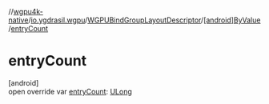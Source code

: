 //[wgpu4k-native](../../../../index.md)/[io.ygdrasil.wgpu](../../index.md)/[WGPUBindGroupLayoutDescriptor](../index.md)/[[android]ByValue](index.md)/[entryCount](entry-count.md)

# entryCount

[android]\
open override var [entryCount](entry-count.md): [ULong](https://kotlinlang.org/api/core/kotlin-stdlib/kotlin/-u-long/index.html)